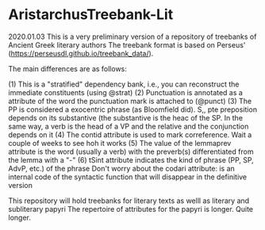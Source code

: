 # AristarchusTreebank-Lit

2020.01.03
This is a very preliminary version of a repository of treebanks of Ancient Greek literary authors
The treebank format is based on Perseus' (https://perseusdl.github.io/treebank_data/). 

The main differences are as follows:

(1) This is a "stratified" dependency bank, i.e., you can reconstruct the immediate constituents (using @strat)
(2) Punctuation is annotated as a attribute of the word the punctuation mark is attached to (@punct)
(3) The PP is considered a exocentric phrase (as Bloomfield did). S,, pte preposition depends on its substantive (the substantive is the heac of the SP. In the same way, a verb is the head of a VP and the relative and the conjunction depends on it
(4) The contid attribute is used to mark correference. Wait a couple of weeks to see hoh it works
(5) The value of the lemmaprev attribute is the word (usually a verb) with the preverb(s) differentiated from the lemma with a "-"
(6) tSint attribute indicates the kind of phrase (PP, SP, AdvP, etc.) of the phrase
Don't worry about the codari attribute: is an internal code of the syntactic function that will disappear in the definitive version

This repository will hold treebanks for literary texts as welll as literary and subliterary papyri
The repertoire of attributes for the papyri is longer. Quite longer.


